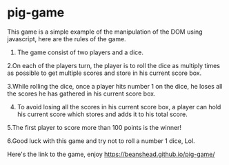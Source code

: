 # pig-game
This game is a simple example of the manipulation of the DOM using javascript,
here are the rules of the game.
1. The game consist of two players and a dice.


2.On each of the players turn, the player is to roll the dice as multiply times as possible to get multiple scores and store in his current score box.


3.While rolling the dice, once a player hits number 1 on the dice, he loses all the scores he has gathered in his current score box.


4. To avoid losing all the scores in his current score box, a player can hold his current score which stores and adds it to his total score.


5.The first player to score more than 100 points is the winner!


6.Good luck with this game and try not to roll a number 1 dice, Lol.


Here's the link to the game, enjoy https://beanshead.github.io/pig-game/
